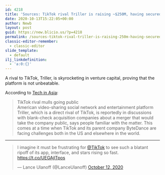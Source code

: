 ```yaml
---
id: 4218
title: 'Sources: TikTok rival Triller is raising ~$250M, having secured ~$100M so far at a $1.25B valuation'
date: 2020-10-13T15:22:05+00:00
author: Newb
layout: post
guid: https://new.blicio.us/?p=4218
permalink: /sources-tiktok-rival-triller-is-raising-250m-having-secured-100m-so-far-at-a-1-25b-valuation/
classic-editor-remember:
  - classic-editor
slide_template:
  - default
ilj_linkdefinition:
  - 'a:0:{}'
---
```

A rival to TikTok, Triller, is skyrocketing in venture capital, proving that the platform is not unbeatable.

According to [Tech in Asia](https://www.techinasia.com/delving-vietnams-hidden-unicorn):

> TikTok rival mulls going public  
> American video-sharing social network and entertainment platform Triller, which is a direct rival of TikTok, is reportedly in discussions with blank-check acquisition companies about a merger that would take the company public, says people familiar with the matter. This comes at a time when TikTok and its parent company ByteDance are facing challenges both in the US and elsewhere in the world.

* * *

<blockquote class="twitter-tweet">
  <p lang="en" dir="ltr">
    I imagine it must be frustrating for <a href="https://twitter.com/tiktok?ref_src=twsrc%5Etfw">@TikTok</a> to see such a blatant ripoff of its app, interface, and stars rising so fast. <a href="https://t.co/UEGAjlTpos">https://t.co/UEGAjlTpos</a>
  </p>
  
  <p>
    &mdash; Lance Ulanoff (@LanceUlanoff) <a href="https://twitter.com/LanceUlanoff/status/1315766150236704768?ref_src=twsrc%5Etfw">October 12, 2020</a>
  </p>
</blockquote>